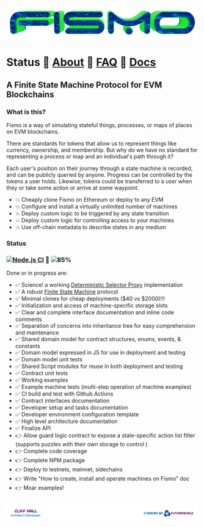 ![Fismo](docs/images/fismo-logo.png)
# Status 🧪 [About](docs/about.md) 🧪 [FAQ](docs/faq.md) 🧪 [Docs](docs/intro.md)
## A Finite State Machine Protocol for EVM Blockchains
### What is this?
Fismo is a way of simulating stateful things, processes, or maps of places on EVM blockchains.

There are standards for tokens that allow us to represent things like currency, ownership, and membership. But why do we have no standard for representing a process or map and an individual's path through it?

Each user's position on their journey through a state machine is recorded, and can be publicly queried by anyone. Progress can be controlled by the tokens a user holds. Likewise, tokens could be transferred to a user when they or take some action or arrive at some waypoint.

* 💥 Cheaply clone Fismo on Ethereum or deploy to any EVM
* 💥 Configure and install a virtually unlimited number of machines
* 💥 Deploy custom logic to be triggered by any state transition
* 💥 Deploy custom logic for controlling access to your machines
* 💥 Use off-chain metadata to describe states in any medium

### Status 
### [![Node.js CI](https://github.com/cliffhall/Fismo/actions/workflows/node.js.yml/badge.svg)](https://github.com/cliffhall/Fismo/actions/workflows/node.js.yml) 🔬 ![85%](https://progress-bar.dev/87/?title=Progress&width=100&color=000000)

Done or in progress are:
- ✅ Science! a working [Deterministic Selector Proxy](docs/about.md#experimentdeterministicselectorproxy) implementation
- ✅ A robust [Finite State Machine](https://en.wikipedia.org/wiki/Finite-state_machine) protocol
- ✅ Minimal clones for cheap deployments ($40 vs $2000)!!!
- ✅ Initialization and access of machine-specific storage slots
- ✅ Clear and complete interface documentation and inline code comments
- ✅ Separation of concerns into inheritance tree for easy comprehension and maintenance
- ✅ Shared domain model for contract structures, enums, events, & constants
- ✅ Domain model expressed in JS for use in deployment and testing
- ✅ Domain model unit tests
- ✅ Shared Script modules for reuse in both deployment and testing
- ✅ Contract unit tests
- ✅ Working examples
- ✅ Example machine tests (multi-step operation of machine examples)
- ✅ CI build and test with Github Actions
- ✅ Contract interfaces documentation
- ✅ Developer setup and tasks documentation
- ✅ Developer environment configuration template
- ✅ High level architecture documentation
- ✅ Finalize API
- 👉 Allow guard logic contract to expose a state-specific action list filter (supports puzzles with their own storage to control )
- 👉 Complete code coverage
- 👉 Complete NPM package
- 👉 Deploy to testnets, mainnet, sidechains
- 👉 Write "How to create, install and operate machines on Fismo" doc
- 👉 Moar examples!

##  [![Created by Futurescale](docs/images/created-by.png)](https://futurescale.com)